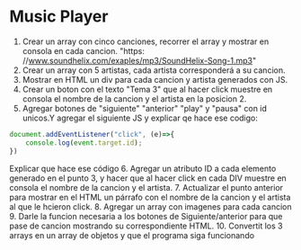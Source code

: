 # Music Player
1. Crear un array con cinco canciones, recorrer el array y mostrar en consola en cada cancion.
"https: //www.soundhelix.com/exaples/mp3/SoundHelix-Song-1.mp3"
2. Crear un array con 5 artistas, cada artista corresponderá a su cancion.
3. Mostrar en HTML un div para cada cancion y artista generados con JS.
4. Crear un boton con el texto "Tema 3" que al hacer click muestre en consola el nombre de la cancion y el artista en la posicion 2.
5. Agregar botones de "siguiente" "anterior" "play" y "pausa" con id unicos.Y agregar el siguiente JS y explicar qe hace ese codigo:
```js
document.addEventListener("click", (e)=>{
    console.log(event.target.id);
})
```
Explicar que hace ese código
6. Agregar un atributo ID a cada elemento generado en el punto 3, y hacer que al hacer click en cada DIV muestre en consola el nombre de la cancion y el artista.
7. Actualizar el punto anterior para mostrar en el HTML un párrafo con el nombre de la cancion y el artista al que le hcieron click.
8. Agregar un array con imagenes para cada cancion
9. Darle la funcion necesaria a los botones de Siguiente/anterior para que pase de cancion mostrando su correspondiente HTML.
10. Convertit los 3 arrays en un array de objetos y que el programa siga funcionando